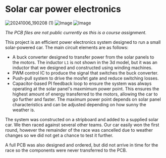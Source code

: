 # Solar car power electronics
![20241006_190208 (1)](https://github.com/user-attachments/assets/8429375f-b38d-4101-b26a-fb593ffa0a16)
![Image](https://github.com/user-attachments/assets/69b67532-8be0-4f2a-a504-522f4f5f946e)
![Image](https://github.com/user-attachments/assets/62ba5613-8f0d-467a-b030-b451a482d1b3)

*The PCB files are not public currently as this is a course assignment.*

This project is an efficient power electronics system designed to run a small solar-powered car. The main circuit elements are as follows:
- A buck converter designed to transfer power from the solar panels to the motors. The inductor `L1` is not shown in the 3d model, but it was an inductor that we designed and constructed using winding machines.
- PWM control IC to produce the signal that switches the buck converter.
- Push-pull system to drive the mosfet gate and reduce switching losses.
- Capacitor-based PI feedback loop to ensure the system was always operating at the solar panel's maxmimum power point. This ensures the highest amount of energy transferred to the motors, allowing the car to go further and faster.
The maximum power point depends on solar panel characteristics and can be adjusted depending on how sunny the weather is.

The system was constructed on a stripboard and added to a supplied solar car. We then raced against several other teams.
Our car easily won the first round, however the remainder of the race was cancelled due to weather changes so we did not get a chance to test it further.

A full PCB was also designed and ordered, but did not arrive in time for the race so the components were never transferred to the PCB.
